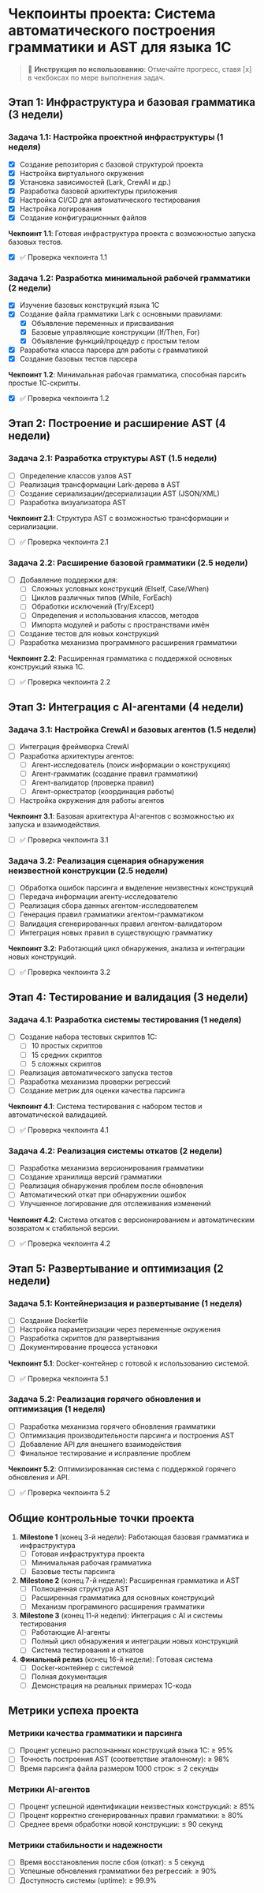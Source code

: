 # Чекпоинты проекта: Система автоматического построения грамматики и AST для языка 1С

> 📌 **Инструкция по использованию**: Отмечайте прогресс, ставя [x] в чекбоксах по мере выполнения задач.

## Этап 1: Инфраструктура и базовая грамматика (3 недели)

### Задача 1.1: Настройка проектной инфраструктуры (1 неделя)
- [x] Создание репозитория с базовой структурой проекта
- [x] Настройка виртуального окружения
- [x] Установка зависимостей (Lark, CrewAI и др.)
- [x] Разработка базовой архитектуры приложения
- [x] Настройка CI/CD для автоматического тестирования
- [x] Настройка логирования
- [x] Создание конфигурационных файлов

**Чекпоинт 1.1**: Готовая инфраструктура проекта с возможностью запуска базовых тестов.
- [x] ✅ Проверка чекпоинта 1.1

### Задача 1.2: Разработка минимальной рабочей грамматики (2 недели)
- [x] Изучение базовых конструкций языка 1С
- [x] Создание файла грамматики Lark с основными правилами:
  - [x] Объявление переменных и присваивания
  - [x] Базовые управляющие конструкции (If/Then, For)
  - [x] Объявление функций/процедур с простым телом
- [x] Разработка класса парсера для работы с грамматикой
- [x] Создание базовых тестов парсера

**Чекпоинт 1.2**: Минимальная рабочая грамматика, способная парсить простые 1С-скрипты.
- [x] ✅ Проверка чекпоинта 1.2

## Этап 2: Построение и расширение AST (4 недели)

### Задача 2.1: Разработка структуры AST (1.5 недели)
- [ ] Определение классов узлов AST
- [ ] Реализация трансформации Lark-дерева в AST
- [ ] Создание сериализации/десериализации AST (JSON/XML)
- [ ] Разработка визуализатора AST

**Чекпоинт 2.1**: Структура AST с возможностью трансформации и сериализации.
- [ ] ✅ Проверка чекпоинта 2.1

### Задача 2.2: Расширение базовой грамматики (2.5 недели)
- [ ] Добавление поддержки для:
  - [ ] Сложных условных конструкций (ElseIf, Case/When)
  - [ ] Циклов различных типов (While, ForEach)
  - [ ] Обработки исключений (Try/Except)
  - [ ] Определения и использования классов, методов
  - [ ] Импорта модулей и работы с пространствами имён
- [ ] Создание тестов для новых конструкций
- [ ] Разработка механизма программного расширения грамматики

**Чекпоинт 2.2**: Расширенная грамматика с поддержкой основных конструкций языка 1С.
- [ ] ✅ Проверка чекпоинта 2.2

## Этап 3: Интеграция с AI-агентами (4 недели)

### Задача 3.1: Настройка CrewAI и базовых агентов (1.5 недели)
- [ ] Интеграция фреймворка CrewAI
- [ ] Разработка архитектуры агентов:
  - [ ] Агент-исследователь (поиск информации о конструкциях)
  - [ ] Агент-грамматик (создание правил грамматики)
  - [ ] Агент-валидатор (проверка правил)
  - [ ] Агент-оркестратор (координация работы)
- [ ] Настройка окружения для работы агентов

**Чекпоинт 3.1**: Базовая архитектура AI-агентов с возможностью их запуска и взаимодействия.
- [ ] ✅ Проверка чекпоинта 3.1

### Задача 3.2: Реализация сценария обнаружения неизвестной конструкции (2.5 недели)
- [ ] Обработка ошибок парсинга и выделение неизвестных конструкций
- [ ] Передача информации агенту-исследователю
- [ ] Реализация сбора данных агентом-исследователем
- [ ] Генерация правил грамматики агентом-грамматиком
- [ ] Валидация сгенерированных правил агентом-валидатором
- [ ] Интеграция новых правил в существующую грамматику

**Чекпоинт 3.2**: Работающий цикл обнаружения, анализа и интеграции новых конструкций.
- [ ] ✅ Проверка чекпоинта 3.2

## Этап 4: Тестирование и валидация (3 недели)

### Задача 4.1: Разработка системы тестирования (1 неделя)
- [ ] Создание набора тестовых скриптов 1С:
  - [ ] 10 простых скриптов
  - [ ] 15 средних скриптов
  - [ ] 5 сложных скриптов
- [ ] Реализация автоматического запуска тестов
- [ ] Разработка механизма проверки регрессий
- [ ] Создание метрик для оценки качества парсинга

**Чекпоинт 4.1**: Система тестирования с набором тестов и автоматической валидацией.
- [ ] ✅ Проверка чекпоинта 4.1

### Задача 4.2: Реализация системы откатов (2 недели)
- [ ] Разработка механизма версионирования грамматики
- [ ] Создание хранилища версий грамматики
- [ ] Реализация обнаружения проблем после обновления
- [ ] Автоматический откат при обнаружении ошибок
- [ ] Улучшенное логирование для отслеживания изменений

**Чекпоинт 4.2**: Система откатов с версионированием и автоматическим возвратом к стабильной версии.
- [ ] ✅ Проверка чекпоинта 4.2

## Этап 5: Развертывание и оптимизация (2 недели)

### Задача 5.1: Контейнеризация и развертывание (1 неделя)
- [ ] Создание Dockerfile
- [ ] Настройка параметризации через переменные окружения
- [ ] Разработка скриптов для развертывания
- [ ] Документирование процесса установки

**Чекпоинт 5.1**: Docker-контейнер с готовой к использованию системой.
- [ ] ✅ Проверка чекпоинта 5.1

### Задача 5.2: Реализация горячего обновления и оптимизация (1 неделя)
- [ ] Разработка механизма горячего обновления грамматики
- [ ] Оптимизация производительности парсинга и построения AST
- [ ] Добавление API для внешнего взаимодействия
- [ ] Финальное тестирование и исправление проблем

**Чекпоинт 5.2**: Оптимизированная система с поддержкой горячего обновления и API.
- [ ] ✅ Проверка чекпоинта 5.2

## Общие контрольные точки проекта

1. **Milestone 1** (конец 3-й недели): Работающая базовая грамматика и инфраструктура
   - [ ] Готовая инфраструктура проекта
   - [ ] Минимальная рабочая грамматика
   - [ ] Базовые тесты парсинга

2. **Milestone 2** (конец 7-й недели): Расширенная грамматика и AST
   - [ ] Полноценная структура AST
   - [ ] Расширенная грамматика для основных конструкций
   - [ ] Механизм программного расширения грамматики

3. **Milestone 3** (конец 11-й недели): Интеграция с AI и системы тестирования
   - [ ] Работающие AI-агенты
   - [ ] Полный цикл обнаружения и интеграции новых конструкций
   - [ ] Система тестирования и откатов

4. **Финальный релиз** (конец 16-й недели): Готовая система
   - [ ] Docker-контейнер с системой
   - [ ] Полная документация
   - [ ] Демонстрация на реальных примерах 1С-кода

## Метрики успеха проекта

### Метрики качества грамматики и парсинга
- [ ] Процент успешно распознанных конструкций языка 1С: ≥ 95%
- [ ] Точность построения AST (соответствие эталонному): ≥ 98%
- [ ] Время парсинга файла размером 1000 строк: ≤ 2 секунды

### Метрики AI-агентов
- [ ] Процент успешной идентификации неизвестных конструкций: ≥ 85%
- [ ] Процент корректно сгенерированных правил грамматики: ≥ 80%
- [ ] Среднее время обработки новой конструкции: ≤ 90 секунд

### Метрики стабильности и надежности
- [ ] Время восстановления после сбоя (откат): ≤ 5 секунд
- [ ] Успешные обновления грамматики без регрессий: ≥ 90%
- [ ] Доступность системы (uptime): ≥ 99.9% 